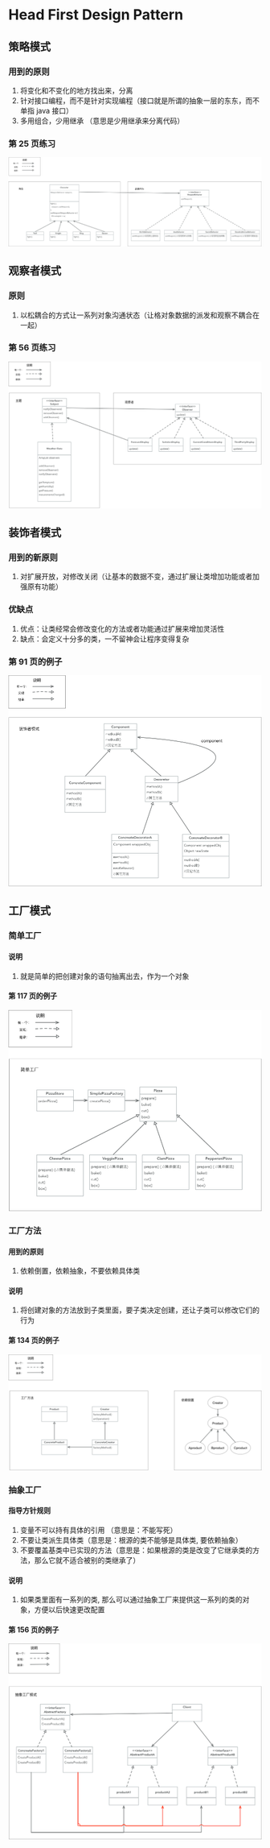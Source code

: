 # Head First Design Pattern

## 策略模式
### 用到的原则
1. 将变化和不变化的地方找出来，分离
2. 针对接口编程，而不是针对实现编程（接口就是所谓的抽象一层的东东，而不单指 java 接口）
3. 多用组合，少用继承 （意思是少用继承来分离代码）

### 第 25 页练习
![p25](./head-first-pratice-p25.png)


## 观察者模式
### 原则
1. 以松耦合的方式让一系列对象沟通状态（让格对象数据的派发和观察不耦合在一起）

### 第 56 页练习
![p56](./head-first-pratice-p56.png)


## 装饰者模式
### 用到的新原则
1. 对扩展开放，对修改关闭（让基本的数据不变，通过扩展让类增加功能或者加强原有功能）

### 优缺点
1. 优点：让类经常会修改变化的方法或者功能通过扩展来增加灵活性
2. 缺点：会定义十分多的类，一不留神会让程序变得复杂

### 第 91 页的例子
![p91](./head-first-pratice-p91.png)


## 工厂模式
### 简单工厂
#### 说明
1. 就是简单的把创建对象的语句抽离出去，作为一个对象

#### 第 117 页的例子
![p117](./head-first-pratice-p117.png)

### 工厂方法
#### 用到的原则
1. 依赖倒置，依赖抽象，不要依赖具体类

#### 说明
1. 将创建对象的方法放到子类里面，要子类决定创建，还让子类可以修改它们的行为

#### 第 134 页的例子
![p134](./head-first-pratice-p134.png)

### 抽象工厂
#### 指导方针规则
1. 变量不可以持有具体的引用 （意思是：不能写死）
2. 不要让类派生具体类（意思是：根源的类不能够是具体类, 要依赖抽象）
3. 不要覆盖基类中已实现的方法（意思是：如果根源的类是改变了它继承类的方法，那么它就不适合被别的类继承了）

#### 说明
1. 如果类里面有一系列的类, 那么可以通过抽象工厂来提供这一系列的类的对象，方便以后快速更改配置

#### 第 156 页的例子
![p156](./head-first-pratice-p156.png)
